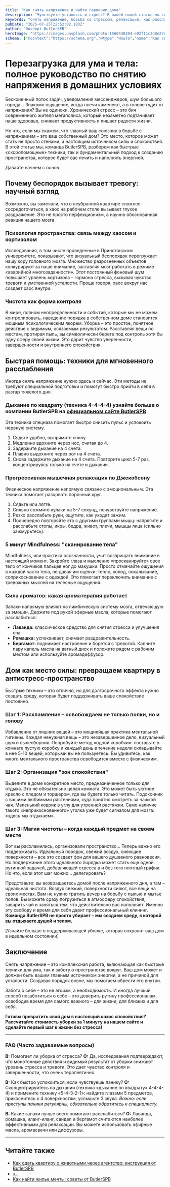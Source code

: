 ```yaml
---
title: "Как снять напряжение и найти гармонию дома"
description: "Чувствуете усталость и стресс? В нашей новой статье мы собрали проверенные методы, которые помогут вам расслабиться и восстановить силы прямо у себя дома."
keywords: "снять напряжение, борьба со стрессом, релаксация, как расслабиться, отдых, восстановление сил, гармония"
pubDate: "2025-07-25T22:52:02.183Z"
author: "Эксперт ButlerSPB"
heroImage: "https://images.unsplash.com/photo-1560448204-e02f11c3d0e2?q=80&w=2070&auto=format&fit=crop"
schema: {"@context":"https://schema.org","@type":"HowTo","name":"Как снять напряжение и найти гармонию дома","description":"Чувствуете усталость и стресс? В нашей новой статье мы собрали проверенные методы, которые помогут вам расслабиться и восстановить силы прямо у себя дома.","image":{"@type":"ImageObject","url":"https://images.unsplash.com/photo-1560448204-e02f11c3d0e2?q=80&w=2070&auto=format&fit=crop"},"aggregateRating":{"@type":"AggregateRating","ratingValue":"4.7","reviewCount":761,"bestRating":"5","worstRating":"1"},"publisher":{"@type":"Organization","name":"Блог ButlerSPB","logo":{"@type":"ImageObject","url":"https://butlerspb-blog.netlify.app/favicon.ico"}},"mainEntityOfPage":{"@type":"WebPage","@id":"https://butlerspb-blog.netlify.app/blog/snyat-napryazhenie/"}}
---
```

# Перезагрузка для ума и тела: полное руководство по снятию напряжения в домашних условиях

Бесконечный поток задач, уведомления мессенджеров, шум большого города... Знакомо ощущение, когда плечи каменеют, а в голове гудит от напряжения? Вы не одиноки. Хронический стресс – это бич современного жителя мегаполиса, который незаметно подтачивает наше здоровье, снижает продуктивность и лишает радости жизни.

Но что, если мы скажем, что главный ваш союзник в борьбе с напряжением – это ваш собственный дом? Это место, которое может стать не просто стенами, а настоящим источником силы и спокойствия. В этой статье мы, команда ButlerSPB, разберем как быстрые «скоропомощные» техники, так и фундаментальный подход к созданию пространства, которое будет вас лечить и наполнять энергией.

Давайте начнем с основ.

## Почему беспорядок вызывает тревогу: научный взгляд

Возможно, вы замечали, что в неубранной квартире сложнее сосредоточиться, а хаос на рабочем столе вызывает глухое раздражение. Это не просто перфекционизм, а научно обоснованная реакция нашего мозга.

### Психология пространства: связь между хаосом и кортизолом

Исследования, в том числе проведенные в Принстонском университете, показывают, что визуальный беспорядок перегружает нашу кору головного мозга. Множество разрозненных объектов конкурируют за наше внимание, заставляя мозг работать в режиме «аварийной многозадачности». Этот постоянный фоновый шум повышает уровень кортизола – гормона стресса, вызывая чувство тревоги и умственной усталости. Проще говоря, хаос вокруг нас создает хаос внутри.

### Чистота как форма контроля

В мире, полном неопределенности и событий, которые мы не можем контролировать, наведение порядка в собственном доме становится мощным психологическим якорем. Уборка – это простое, понятное действие с видимым, осязаемым результатом. Расставляя вещи по местам, протирая пыль, вы символически берете под контроль хотя бы одну сферу своей жизни. Это дарит чувство уверенности, завершенности и внутреннего спокойствия.

## Быстрая помощь: техники для мгновенного расслабления

Иногда снять напряжение нужно здесь и сейчас. Эти методы не требуют специальной подготовки и помогут быстро прийти в себя в разгар тяжелого дня.

### Дыхание по квадрату (техника 4-4-4-4) узнайте больше о компании ButlerSPB на <a href="https://butlerspb.ru/o-nas" target="_blank" rel="nofollow">официальном сайте ButlerSPB</a>

Эта техника спецназа помогает быстро снизить пульс и успокоить нервную систему.
1.  Сядьте удобно, выпрямите спину.
2.  Медленно вдохните через нос, считая до 4.
3.  Задержите дыхание на 4 счета.
4.  Плавно выдохните через рот на 4 счета.
5.  Снова задержите дыхание на 4 счета.
Повторите цикл 5-7 раз, концентрируясь только на счете и дыхании.

### Прогрессивная мышечная релаксация по Джекобсону

Физическое напряжение напрямую связано с эмоциональным. Эта техника помогает разорвать порочный круг.
1.  Сядьте или лягте.
2.  Сильно сожмите кулаки на 5-7 секунд, почувствуйте напряжение.
3.  Резко расслабьте руки, ощутите, как уходит зажим.
4.  Поочередно повторяйте это с другими группами мышц: напрягите и расслабьте стопы, икры, бедра, живот, плечи, мышцы лица (сильно зажмурьтесь).

### 5 минут Mindfulness: "сканирование тела"

Mindfulness, или практика осознанности, учит возвращать внимание в настоящий момент.
Закройте глаза и мысленно «просканируйте» свое тело от кончиков пальцев ног до макушки. Просто отмечайте ощущения в каждой части тела, не давая им оценки: тепло, холод, покалывание, соприкосновение с одеждой. Это помогает переключить внимание с тревожных мыслей на телесные ощущения.

### Сила ароматов: какая ароматерапия работает

Запахи напрямую влияют на лимбическую систему мозга, отвечающую за эмоции. Держите под рукой эфирные масла, которые помогают расслабиться:
*   **Лаванда:** классическое средство для снятия стресса и улучшения сна.
*   **Ромашка:** успокаивает, снимает раздражительность.
*   **Бергамот:** поднимает настроение и борется с тревогой.
Капните пару капель масла на ватный диск и положите рядом с рабочим местом или используйте аромадиффузор.

## Дом как место силы: превращаем квартиру в антистресс-пространство

Быстрые техники – это отлично, но для долгосрочного эффекта нужно создать среду, которая будет поддерживать ваше спокойствие постоянно.

### Шаг 1: Расхламление – освобождаем не только полки, но и голову

Избавление от лишних вещей – это мощнейшая практика ментальной гигиены. Каждая ненужная вещь – это незавершенное дело, визуальный шум и пылесборник. Попробуйте метод «одной коробки»: поставьте в комнате пустую коробку и каждый день в течение недели складывайте в нее 5-10 вещей, которыми вы не пользуетесь. Вы удивитесь, как много ментального пространства освободится вместе с физическим.

### Шаг 2: Организация "зон спокойствия"

Выделите в доме конкретное место, предназначенное только для отдыха. Это не обязательно целая комната. Это может быть уютное кресло с пледом и торшером, где вы будете только читать. Подоконник с вашими любимыми растениями, куда приятно смотреть за чашкой чая. Маленький коврик в углу для утренней растяжки. Само наличие такого «неприкосновенного» уголка уже будет сигналом для мозга: «здесь мы отдыхаем».

### Шаг 3: Магия чистоты – когда каждый предмет на своем месте

Вот вы расхламились, организовали пространство... Теперь важно его поддерживать. Идеальный порядок, свежий воздух, сияющие поверхности – все это создает фон для вашего душевного равновесия. Но поддержание этого идеального порядка может стать еще одной рутинной задачей, добавляющей стресса в и без того плотный график. Но что, если этот шаг можно... делегировать?

Представьте: вы возвращаетесь домой после напряженного дня, а там – идеальная чистота. Воздух свежий, поверхности сияют, все вещи на своих местах. Вам не нужно тратить вечер на борьбу с пылью и мытье полов. Вы можете сразу погрузиться в атмосферу спокойствия, заварить чай и заняться тем, что действительно вас наполняет. Именно эту свободу и время для себя дарит профессиональный клининг. **Команда ButlerSPB не просто убирает – мы создаем среду, в которой вы отдыхаете душой и телом.**

[Узнайте больше о поддерживающей уборке, которая сохранит ваш дом в идеальном состоянии]

## Заключение

Снять напряжение – это комплексная работа, включающая как быстрые техники для ума, так и заботу о пространстве вокруг. Ваш дом может и должен быть вашим главным источником энергии, а не причиной для усталости. Создавая порядок вовне, мы помогаем обрести его внутри.

Забота о себе – это не эгоизм, а необходимость. И иногда лучший способ позаботиться о себе – это доверить рутину профессионалам, освободив время для самого важного – для жизни, для близких и для себя.

**Готовы превратить свой дом в настоящий оазис спокойствия? Рассчитайте стоимость уборки за 1 минуту на нашем сайте и сделайте первый шаг к жизни без стресса!**

---

### **FAQ (Часто задаваемые вопросы)**

**В:** Помогает ли уборка от стресса?
**О:** Да, исследования подтверждают, что монотонные действия и видимый результат от уборки снижают уровень стресса и тревоги. Это дает чувство контроля и завершенности, что очень терапевтично.

**В:** Как быстро успокоиться, если чувствуешь панику?
**О:** Сконцентрируйтесь на дыхании (техника «дыхание по квадрату» 4-4-4-4) и примените технику «5-4-3-2-1»: найдите глазами 5 предметов, прикоснитесь к 4 поверхностям, услышьте 3 звука. *Важно: если приступы паники регулярны, обязательно обратитесь к специалисту.*

**В:** Какие запахи лучше всего помогают расслабиться?
**О:** Лаванда, ромашка, иланг-иланг, сандал и бергамот считаются наиболее эффективными для релаксации. Вы можете использовать эфирные масла, аромасвечи или диффузоры.

---

## Читайте также

*   [Как сдать квартиру с животными через агентство: инструкция от ButlerSPB](/blog/kak-sdat-kvartiru-cherez-agentstvo-esli-v-ney-zhivut-zhivotnye/)
*   [>-](/blog/prodazha-kvartiry-s-materinskim-kapitalom-do-ispolneniya-3-let-rebenku/)
*   [Как найти жилье мечты: советы от ButlerSPB](/blog/poisk-nedvizhimosti/)

